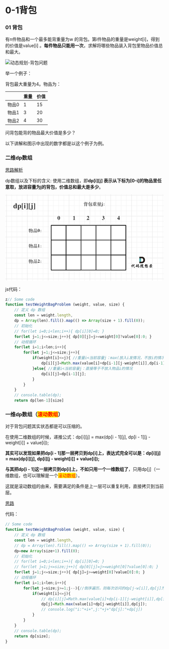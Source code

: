 # 0-1背包



### 01 背包 <a href="#01-bei-bao" id="01-bei-bao"></a>

有n件物品和一个最多能背重量为w 的背包。第i件物品的重量是weight\[i]，得到的价值是value\[i] 。**每件物品只能用一次**，求解将哪些物品装入背包里物品价值总和最大。

![动态规划-背包问题](https://img-blog.csdnimg.cn/20210117175428387.jpg)

举一个例子：

背包最大重量为4。物品为：

|     | 重量 | 价值 |
| --- | -- | -- |
| 物品0 | 1  | 15 |
| 物品1 | 3  | 20 |
| 物品2 | 4  | 30 |

问背包能背的物品最大价值是多少？

以下讲解和图示中出现的数字都是以这个例子为例。

### 二维dp数组 <a href="#er-wei-dp-shu-zu-01-bei-bao" id="er-wei-dp-shu-zu-01-bei-bao"></a>

[思路解析](https://programmercarl.com/%E8%83%8C%E5%8C%85%E7%90%86%E8%AE%BA%E5%9F%BA%E7%A1%8001%E8%83%8C%E5%8C%85-1.html#%E4%BA%8C%E7%BB%B4dp%E6%95%B0%E7%BB%8401%E8%83%8C%E5%8C%85)

dp数组以及下标的含义: 使用二维数组，即**dp\[i]\[j] 表示从下标为\[0-i]的物品里任意取，放进容量为j的背包，价值总和最大是多少**。

![](<../../.gitbook/assets/image (1).png>)

js代码：

```javascript
z// Some code
function testWeightBagProblem (weight, value, size) {
    // 定义 dp 数组
    const len = weight.length,
    dp = Array(len).fill().map(() => Array(size + 1).fill(0));
    // 初始化
    // for(let i=0;i<len;i++){ dp[i][0]=0; }
    for(let j=1;j<=size;j++){ dp[0][j]=j>=weight[0]?value[0]:0; }
    // 动规循环
    for(let i=1;i<len;i++){
        for(let j=1;j<=size;j++){
            if(weight[i]<=j){ //重量i<当前容量j：max(放入i发情况，不放i的情况)
                dp[i][j]=Math.max(value[i]+dp[i-1][j-weight[i]],dp[i-1][j]);
            }else{ //重量i<当前容量j：直接等于不放入物品i的情况
                dp[i][j]=dp[i-1][j];
            }
        }
    }
    // console.table(dp);
    return dp[len-1][size]
```

### 一维dp数组（<mark style="color:red;">滚动数组</mark>） <a href="#yi-wei-dp-shu-zu-gun-dong-shu-zu" id="yi-wei-dp-shu-zu-gun-dong-shu-zu"></a>

对于背包问题其实状态都是可以压缩的。

在使用二维数组的时候，递推公式：dp\[i]\[j] = max(dp\[i - 1]\[j], dp\[i - 1]\[j - weight\[i]] + value\[i]);

**其实可以发现如果把dp\[i - 1]那一层拷贝到dp\[i]上，表达式完全可以是：dp\[i]\[j] = max(dp\[i]\[j], dp\[i]\[j - weight\[i]] + value\[i]);**

**与其把dp\[i - 1]这一层拷贝到dp\[i]上，不如只用一个一维数组了**，只用dp\[j]（一维数组，也可以理解是一个<mark style="color:red;">滚动数组</mark>）。

这就是滚动数组的由来，需要满足的条件是上一层可以重复利用，直接拷贝到当前层。

[思路](https://programmercarl.com/%E8%83%8C%E5%8C%85%E7%90%86%E8%AE%BA%E5%9F%BA%E7%A1%8001%E8%83%8C%E5%8C%85-2.html#%E4%B8%80%E7%BB%B4dp%E6%95%B0%E7%BB%84-%E6%BB%9A%E5%8A%A8%E6%95%B0%E7%BB%84)

代码：

```javascript
// Some code
function testWeightBagProblem (weight, value, size) {
    // 定义 dp 数组
    const len = weight.length,
    // dp = Array(len).fill().map(() => Array(size + 1).fill(0));
    dp=new Array(size+1).fill(0);
    // 初始化
    // for(let i=0;i<len;i++){ dp[i][0]=0; }
    // for(let j=1;j<=size;j++){ dp[0][j]=j>=weight[0]?value[0]:0; }
    for(let j=1;j<=size;j++){ dp[j]=j>=weight[0]?value[0]:0; }
    // 动规循环
    for(let i=1;i<len;i++){
        for(let j=size;j>=1;j--){//倒序遍历，则每次访问的dp[j-w[i]],dp[j]为上一轮(i-1)的结果
            if(weight[i]<=j){
                // dp[i][j]=Math.max(value[i]+dp[i-1][j-weight[i]],dp[i-1][j]);
                dp[j]=Math.max(value[i]+dp[j-weight[i]],dp[j]);
                // console.log("i:"+i+",j:"+j+"dp[j]:"+dp[j])
            }
        }
    }
    // console.table(dp);
    return dp[size];
}
```
